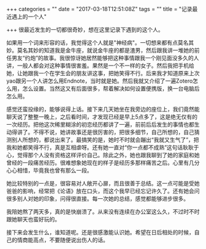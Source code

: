 +++
categories = ""
date = "2017-03-18T12:51:08Z"
tags = ""
title = "记录最近遇上的一个人"

+++
很最近发生的一切都很奇妙，想在这里记录下遇到的这个人。

如果用一个词来形容的话，我觉得这个人就是"神经病"。一切想来都有点莫名其妙。莫名其妙的知道我是金牛座，就说金牛座的都是渣男，然后跟我讲一堆她的前任男友“约炮”的故事。我很惊讶她居然能够把这种事情跟我一个刚见面没多久的人讲，一般人都会对这种事情很害羞。果然是一个不一样的女子。然后我把手机给她，让她跟我一个在学生会的朋友讲这事，把她笑得不行。后来我才知道原来上次yao跟另一个人讲怎么用Endnote，当时就是她。然后我就又介绍了一遍Zotero怎么用，怎么设置。当然这又有后面很多，帮着解决如何设置便携版，换一台电脑后怎么用。

感觉还蛮投缘的，能够说得上话。接下来几天她坐在我旁边的座位上，我们竟然能聊天说了整整一晚上，之后看时间，才发现已经是早上5点多了，这是绝无仅有的一次经历。把他这次稀里糊涂的初恋经历都讲了一遍，前前后后发生的事情也都生动得讲了。不得不说，她讲故事还是很厉害的，把很多细节，自己所想的，自己猜测别人所想的，都说出来了。最搞笑的是，她时不时就会蹦出“我就又生气了”，把我和她都笑得不行，真是互相虐呀。还有她一直对“你一点都不成熟”这句话耿耿于心，觉得那个人没有资格这样评价自己。除此之外，她也跟我聊到了她的家庭和她曾经的一段痛苦经历。很难想象她现在的样子是经历多那样痛苦之后。心里有几分心心相惜，毕竟我也曾有那么一段。

她比较特别的一点是，很容易对人敞开心扉，而且很善于总结。这一点可能是受她爸爸的影响，经常把《论语》放在口头，而这个我早已经忘记许久了。还有她会问很多别人对她的印象，问得很直接。每一次她的总结，感觉都能够进步很多。

我陪她熬了两天多，真的是快崩溃了。从来没有连续在办公室这么久，不过时不时跟她聊天也蛮好玩的。

接下来会发生什么，谁知道呢。还是很感激能认识她。希望在日后相处的时候，自己的情商能高点，不要随便说出伤人的话。